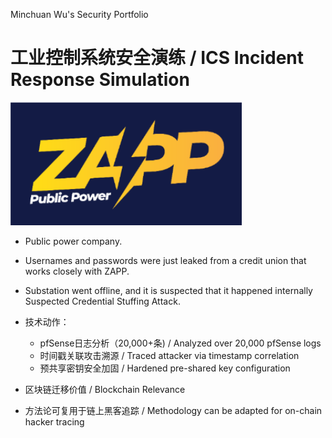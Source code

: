  Minchuan Wu's Security Portfolio
 
# 工业控制系统安全演练 / ICS Incident Response Simulation

![image](https://github.com/KevinPro1/Blockchain-Security-Portfolio/blob/main/Picture1.png)

 
- Public power company.
- Usernames and passwords were just leaked from a credit union that works closely with ZAPP.
- Substation went offline, and it is suspected that it happened internally 
Suspected Credential Stuffing Attack.

- 技术动作：  
  - pfSense日志分析（20,000+条) / Analyzed over 20,000 pfSense logs 
  - 时间戳关联攻击溯源 / Traced attacker via timestamp correlation  
  - 预共享密钥安全加固 / Hardened pre-shared key configuration  
- 区块链迁移价值 / Blockchain Relevance
- 方法论可复用于链上黑客追踪 / Methodology can be adapted for on-chain hacker tracing
 


